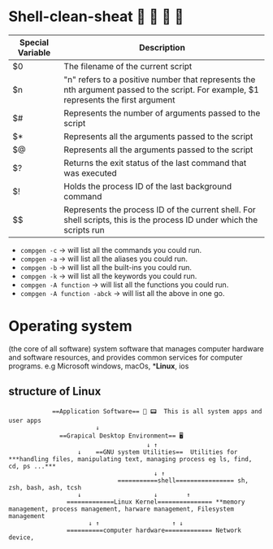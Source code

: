 # Shell-clean-sheat  🐚 🐚 🐚 🐚




Special Variable  | Description
----------------- | ------------
$0                | The filename of the current script
$n                | "n" refers to a positive number that represents the nth argument passed to the script. For example, $1 represents the first argument
$#                | Represents the number of arguments passed to the script
$*                | Represents all the arguments passed to the script
$@                | Represents all the arguments passed to the script
$?                | Returns the exit status of the last command that was executed
$!                | Holds the process ID of the last background command
$$                | Represents the process ID of the current shell. For shell scripts, this is the process ID under which the scripts run



* `compgen -c` -> will list all the commands you could run.
* `compgen -a` -> will list all the aliases you could run.
* `compgen -b` -> will list all the built-ins you could run.
* `compgen -k` -> will list all the keywords you could run.
* `compgen -A function` -> will list all the functions you could run.
* `compgen -A function -abck` -> will list all the above in one go.







# Operating system
(the core of all software)
 system software that manages computer hardware and software resources, and provides common services for computer programs.
 e.g  Microsoft windows, macOs, ***Linux**, ios
 
 ## structure of Linux

    
                ==Application Software== 📲 📟  This is all system apps and user apps 
                            ↓
                  ==Grapical Desktop Environment== 🖥
                                          ↓ ↑
                       ↓    ==GNU system Utilities==  Utilities for  ***handling files, manipulating text, managing process eg ls, find, cd, ps ...*** 
                                            ↓ ↑
                                  ===========shell================ sh, zsh, bash, ash, tcsh
                       ↓                    ↓        ↑ 
                    =============Linux Kernel=============== **memory management, process management, harware management, Filesystem management
                          ↓ ↑                    ↑ ↓   
                    ==========computer hardware============= Network device, 





